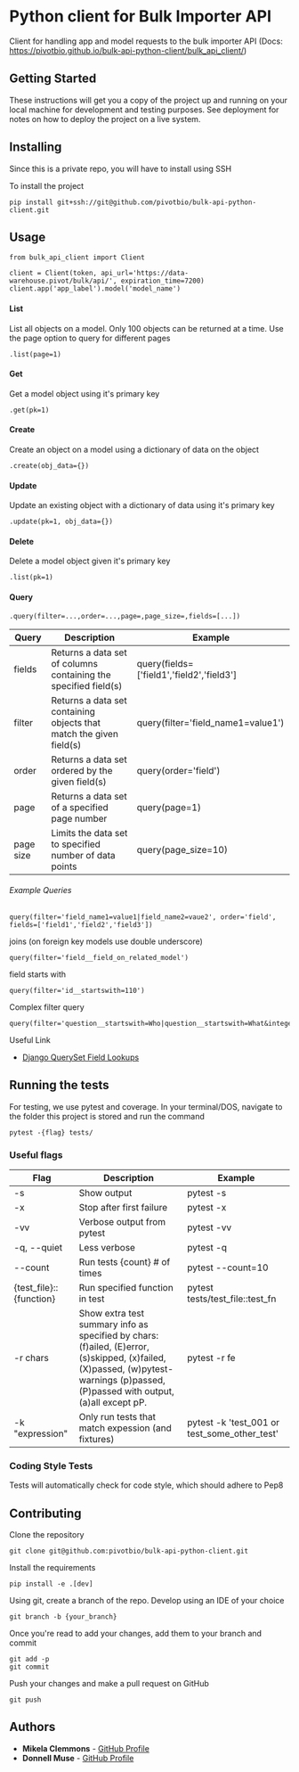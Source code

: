 # Python client for Bulk Importer API

Client for handling app and model requests to the bulk importer API (Docs: <https://pivotbio.github.io/bulk-api-python-client/bulk_api_client/>)

## Getting Started

These instructions will get you a copy of the project up and running on your local machine for development and testing purposes. See deployment for notes on how to deploy the project on a live system.

## Installing

Since this is a private repo, you will have to install using SSH

To install the project

    pip install git+ssh://git@github.com/pivotbio/bulk-api-python-client.git

## Usage

    from bulk_api_client import Client

    client = Client(token, api_url='https://data-warehouse.pivot/bulk/api/', expiration_time=7200)
    client.app('app_label').model('model_name')

#### List

List all objects on a model. Only 100 objects can be returned at a time. Use the page option to query for different pages

    .list(page=1)

#### Get

Get a model object using it's primary key

    .get(pk=1)

#### Create

Create an object on a model using a dictionary of data on the object

    .create(obj_data={})

#### Update

Update an existing object with a dictionary of data using it's primary key

    .update(pk=1, obj_data={})

#### Delete

Delete a model object given it's primary key

    .list(pk=1)

#### Query

    .query(filter=...,order=...,page=,page_size=,fields=[...])

| Query     | Description                                                         | Example                                   |
| --------- | ------------------------------------------------------------------- | ----------------------------------------- |
| fields    | Returns a data set of columns containing the specified field(s)     | query(fields=['field1','field2','field3'] |
| filter    | Returns a data set containing objects that match the given field(s) | query(filter='field_name1=value1')        |
| order     | Returns a data set ordered by the given field(s)                    | query(order='field')                      |
| page      | Returns a data set of a specified page number                       | query(page=1)                             |
| page size | Limits the data set to specified number of data points              | query(page_size=10)                       |

###### Example Queries

    query(filter='field_name1=value1|field_name2=vaue2', order='field', fields=['field1','field2','field3'])

joins (on foreign key models use double underscore)

    query(filter='field__field_on_related_model')

field starts with

    query(filter='id__startswith=110')

Complex filter query

    query(filter='question__startswith=Who|question__startswith=What&integer__gte=1')

Useful Link

-   [Django QuerySet Field Lookups](https://docs.djangoproject.com/en/2.1/ref/models/querysets/#field-lookups)

## Running the tests

For testing, we use pytest and coverage. In your terminal/DOS, navigate to the folder this project is stored
and run the command

    pytest -{flag} tests/

### Useful flags

| Flag                    | Description                                                                                                                                                                      | Example                                      |
| ----------------------- | -------------------------------------------------------------------------------------------------------------------------------------------------------------------------------- | -------------------------------------------- |
| -s                      | Show output                                                                                                                                                                      | pytest -s                                    |
| -x                      | Stop after first failure                                                                                                                                                         | pytest -x                                    |
| -vv                     | Verbose output from pytest                                                                                                                                                       | pytest -vv                                   |
| -q, --quiet             | Less verbose                                                                                                                                                                     | pytest -q                                    |
| --count                 | Run tests {count} # of times                                                                                                                                                     | pytest --count=10                            |
| {test_file}::{function} | Run specified function in test                                                                                                                                                   | pytest tests/test_file::test_fn              |
| -r chars                | Show extra test summary info as specified by chars: (f)ailed, (E)error, (s)skipped, (x)failed, (X)passed, (w)pytest-warnings (p)passed, (P)passed with output, (a)all except pP. | pytest -r fe                                 |
| -k "expression"         | Only run tests that match expession (and fixtures)                                                                                                                               | pytest -k 'test_001 or test_some_other_test' |

### Coding Style Tests

Tests will automatically check for code style, which should adhere to Pep8

## Contributing

Clone the repository

    git clone git@github.com:pivotbio/bulk-api-python-client.git

Install the requirements

    pip install -e .[dev]

Using git, create a branch of the repo. Develop using an IDE of your choice

    git branch -b {your_branch}

Once you're read to add your changes, add them to your branch and commit

    git add -p
    git commit

Push your changes and make a pull request on GitHub

    git push

## Authors

-   **Mikela Clemmons** - [GitHub Profile](https://github.com/glassresistor)
-   **Donnell Muse** - [GitHub Profile](https://github.com/donnell794)
